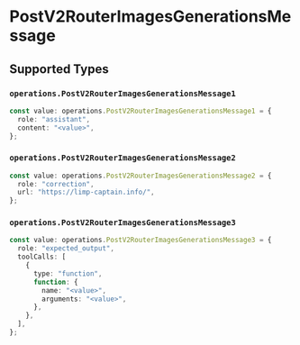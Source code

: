 # PostV2RouterImagesGenerationsMessage


## Supported Types

### `operations.PostV2RouterImagesGenerationsMessage1`

```typescript
const value: operations.PostV2RouterImagesGenerationsMessage1 = {
  role: "assistant",
  content: "<value>",
};
```

### `operations.PostV2RouterImagesGenerationsMessage2`

```typescript
const value: operations.PostV2RouterImagesGenerationsMessage2 = {
  role: "correction",
  url: "https://limp-captain.info/",
};
```

### `operations.PostV2RouterImagesGenerationsMessage3`

```typescript
const value: operations.PostV2RouterImagesGenerationsMessage3 = {
  role: "expected_output",
  toolCalls: [
    {
      type: "function",
      function: {
        name: "<value>",
        arguments: "<value>",
      },
    },
  ],
};
```

